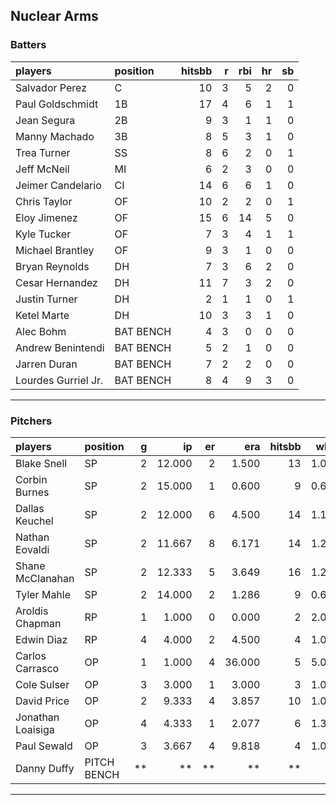 ## Nuclear Arms

### Batters

 
|players             |position  | hitsbb|  r| rbi| hr| sb| 
|:-------------------|:---------|------:|--:|---:|--:|--:| 
|Salvador Perez      |C         |     10|  3|   5|  2|  0| 
|Paul Goldschmidt    |1B        |     17|  4|   6|  1|  1| 
|Jean Segura         |2B        |      9|  3|   1|  1|  0| 
|Manny Machado       |3B        |      8|  5|   3|  1|  0| 
|Trea Turner         |SS        |      8|  6|   2|  0|  1| 
|Jeff McNeil         |MI        |      6|  2|   3|  0|  0| 
|Jeimer Candelario   |CI        |     14|  6|   6|  1|  0| 
|Chris Taylor        |OF        |     10|  2|   2|  0|  1| 
|Eloy Jimenez        |OF        |     15|  6|  14|  5|  0| 
|Kyle Tucker         |OF        |      7|  3|   4|  1|  1| 
|Michael Brantley    |OF        |      9|  3|   1|  0|  0| 
|Bryan Reynolds      |DH        |      7|  3|   6|  2|  0| 
|Cesar Hernandez     |DH        |     11|  7|   3|  2|  0| 
|Justin Turner       |DH        |      2|  1|   1|  0|  1| 
|Ketel Marte         |DH        |     10|  3|   3|  1|  0| 
|Alec Bohm           |BAT BENCH |      4|  3|   0|  0|  0| 
|Andrew Benintendi   |BAT BENCH |      5|  2|   1|  0|  0| 
|Jarren Duran        |BAT BENCH |      7|  2|   2|  0|  0| 
|Lourdes Gurriel Jr. |BAT BENCH |      8|  4|   9|  3|  0| 


* * *

### Pitchers

 
|players           |position    |  g|     ip| er|    era| hitsbb|  whip| so|  w| sv| 
|:-----------------|:-----------|--:|------:|--:|------:|------:|-----:|--:|--:|--:| 
|Blake Snell       |SP          |  2| 12.000|  2|  1.500|     13| 1.083| 19|  1|  0| 
|Corbin Burnes     |SP          |  2| 15.000|  1|  0.600|      9| 0.600| 20|  1|  0| 
|Dallas Keuchel    |SP          |  2| 12.000|  6|  4.500|     14| 1.167|  6|  0|  0| 
|Nathan Eovaldi    |SP          |  2| 11.667|  8|  6.171|     14| 1.200| 14|  1|  0| 
|Shane McClanahan  |SP          |  2| 12.333|  5|  3.649|     16| 1.297| 14|  2|  0| 
|Tyler Mahle       |SP          |  2| 14.000|  2|  1.286|      9| 0.643| 17|  2|  0| 
|Aroldis Chapman   |RP          |  1|  1.000|  0|  0.000|      2| 2.000|  1|  0|  1| 
|Edwin Diaz        |RP          |  4|  4.000|  2|  4.500|      4| 1.000|  4|  0|  2| 
|Carlos Carrasco   |OP          |  1|  1.000|  4| 36.000|      5| 5.000|  0|  0|  0| 
|Cole Sulser       |OP          |  3|  3.000|  1|  3.000|      3| 1.000|  0|  0|  0| 
|David Price       |OP          |  2|  9.333|  4|  3.857|     10| 1.071|  5|  0|  0| 
|Jonathan Loaisiga |OP          |  4|  4.333|  1|  2.077|      6| 1.385|  3|  0|  1| 
|Paul Sewald       |OP          |  3|  3.667|  4|  9.818|      4| 1.091|  6|  1|  0| 
|Danny Duffy       |PITCH BENCH | **|     **| **|     **|     **|    **| **| **| **| 


* * *



